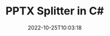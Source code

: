 ---
############################# Static ############################
layout: "auto-gen-merger"
date: 2022-10-25T10:03:18
draft: false
otherformats: vdx vsdm vsdx vssm vssx vstm vstx vsx vtx xlam xls xlsb xlsm xlsx xlt xltm

############################# Head ############################
head_title: "Jagage PPTX mitmeks failiks rakenduses C#"
head_description: "Dokumentide liitmise API abil jagage üks fail PPTX mitmeks failiks leheküljenumbrite, lehtede intervallide, paaris- või paaritute lehtede põhjal."

############################# Header ############################
title: "PPTX Splitter in C#"
description: "Tükeldage PPTX mõne reaga .NET koodiga."
bg_image: "https://cms.admin.containerize.com/templates/aspose/App_Themes/V3/images/bg/header1.png"
bg_overlay: false
button:
    enable: true
    icon: "fas fa-arrow-down"
    label: "Laadige alla tasuta prooviversioon"
    link: "https://downloads.groupdocs.com/merger/net"

############################# SubMenu ############################
submenu:
    enable: true

    left:
        img_alt: "GroupDocs.Merger for .NET"
        image: "https://cms.admin.containerize.com/templates/groupdocs/images/product-logos/90x90-noborder/groupdocs-merger-net.png"
        product: "GroupDocs.Merger"
        platform: ".NET"

    middle:
        button:

            # button loop
            - link: "https://apireference.groupdocs.com/merger/net"
              text: "API viide"

            # button loop
            - link: "https://github.com/groupdocs-merger"
              text: "Koodi näited"

            # button loop
            - link: "https://products.groupdocs.app/merger/family"
              text: "Reaalajas demod"

            # button loop
            - link: "https://purchase.groupdocs.com/pricing/merger/net"
              text: "Hinnakujundus"

    right:
        link_download: "https://downloads.groupdocs.com/merger"
        link_learn: "https://docs.groupdocs.com/merger/net"
        link_buy: "https://purchase.groupdocs.com"

############################# About ############################
about:
    enable: true
    title: "Teave toote GroupDocs.Merger for .NET API kohta"
    content: |
        Teek [GroupDocs.Merger for .NET](/et/merger/net/) pakub lihtsat lahendust turvaliseks liitmiseks ja jagamiseks mitmesuguste dokumendivormingute vahel, sealhulgas PDF, Microsoft Office (Word, Excel, PowerPoint, OneNote), OpenDocument, HTML, pildid ja paljud teised rakenduses .NET. Lisades vaid mõne koodirea, saate teha mitmeid dokumenditoiminguid, nagu teisaldamine, eemaldamine, pööramine, vahetamine, eraldamine või lehtede orientatsiooni muutmine dokumentides. Dokumentide ühendamise API toetab ka dokumendi lehtede eelvaate kuvamist pildina, et analüüsida dokumendi struktuuri, vormingut ja lehe sisu.
        
        GroupDocs.Merger API on õige valik ettevõtete lahendustele, mis vajavad failide tükeldamise funktsioone. Neid API-sid toetavad hästi kõik suuremad operatsioonisüsteemid ja platvormid, sealhulgas .NET Framework, .NET Standard, .NET Core, Mono.

############################# Steps ############################
steps:
    enable: true
    title_left: "Jagage PPTX faililehte tootes .NET"
    content_left: |
        [GroupDocs.Merger for .NET](/et/merger/net/) muudab C# arendajatel lihtsaks jagada üks PPTX-fail mitmeks tulemuseks olevaks failiks, rakendades paar lihtsat sammu.
        
        * Initsialiseerige **SplitOptions** väljundfailide teevorminguga.
        * Looge **Merger** uus eksemplar ja edastage lähtedokumendi tee konstruktori parameetrina.
        * Helistage käsule **Split** ja edastage saadud dokumentide salvestamiseks objekt **SplitOptions**.

    title_right: "Nõuded süsteemile"
    content_right: |
        GroupDocs.Merger for .NET API-sid toetavad kõik suuremad platvormid ja operatsioonisüsteemid. Enne alloleva koodi käivitamist veenduge, et teie süsteemi on installitud järgmised eeltingimused.

        * Operatsioonisüsteemid: Microsoft Windows, Linux, MacOS
        * Arenduskeskkonnad: Visual Studio, Xamarin, MonoDevelop
        * Raamistikud: .NET Framework, .NET Standard, .NET Core, Mono
        * Laadige alla toote GroupDocs.Merger for .NET uusim versioon saidilt [NuGet](https://www.nuget.org/packages/groupdocs.merger)
         
    code: |
     {{% merger/additional-styles %}}
     {{< merger/code-merger title="Kuidas jagada PPTX faili, kasutades C# näitekoodi">}}

        ```csharp    
        // Poolita fail PPTX, kasutades GroupDocs.Merger API-t
        string filePath = "input.pptx";
        string filePathOut = "output.pptx";

        // Initsialiseerige SplitOptions klass väljundfailide teevorminguga
        SplitOptions splitOptions = new SplitOptions(filePathOut, new int[] { 3, 6, 8 });

        // Ühinemise käivitamine sisenddokumendiga PPTX
        using (Merger merger = new Merger(filePath))
          {
            // Helistage Split-meetodile ja edastage saadud dokumentide salvestamiseks objekt SplitOptions
            merger.Split(splitOptions);
          }
        ```
     {{< /merger/code-merger >}}

############################# Demos ############################
demos:
    enable: true
    title: "Reaalajas demod – PPTX faili jagamine võrgus"
    content: |
       Tükeldage fail PPTX kohe, külastades veebisaiti [GroupDocs.Merger Live Demos](https://products.groupdocs.app/splitter/pptx).
       Reaalajas demol on järgmised eelised.
        
############################# About Formats ############################
about_formats:
    enable: true

############################# More Formats ############################
more_formats:
    enable: true
    title: "Tükeldage fail muudest vormingutest"
    content: |
        .NET dokumenteerib failivormingute ja piltide ühendamise ja jagamise API. Tükeldage mõned populaarsed failivormingud, nagu allpool kirjeldatud.

############################# Back to top ###############################
back_to_top:
    enable: true
---